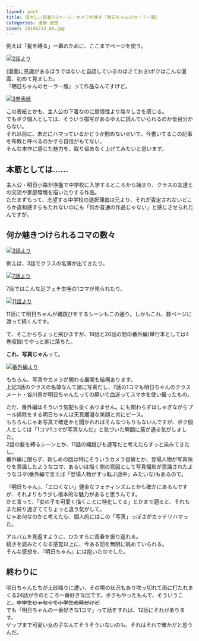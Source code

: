 ```yaml
---
layout: post
title: 瑞々しい青春の1ページ：カメラが映す『明日ちゃんのセーラー服』
categories: 漫画 感想
cover: 20190713_00.jpg
---
```


例えば「髪を縛る」一幕のために、ここまでページを使う。

[![2話より](/images/20190713_01.jpg "2話より")](https://tonarinoyj.jp/episode/10834108156632489993)  

(漫画に見識があるほうではないと自認しているのはさておき)ボクはこんな漫画、初めて見ました。  
『明日ちゃんのセーラー服』って作品なんですけど。

[![3巻表紙](/images/20190713_00.jpg "3巻表紙")](https://twitter.com/siiteiebahiro/status/991239647849263104)

この表紙とかも、主人公の下着なのに扇情性より瑞々しさを感じる。  
でもボク個人としては、そういう描写があるゆえに読んでいられるのか皆目分からない。  
それ以前に、未だにハマっているかどうか掴めないせいで、今書いてるこの記事を布教と呼べるのかすら自信がもてない。  
そんな本作に感じた魅力を、取り留めなく上げてみたいと思います。

## 本筋としては……

主人公・明日小路が序盤で中学校に入学するところから始まり、クラスの友達との交流や家庭環境を描いたりする作品。  
ただまずもって、志望する中学校の選択理由は元より、それが否定されないどころか違和感すらもたれないのにも「何か普通の作品じゃない」と感じさせられたんですが。

## 何か魅きつけられるコマの数々

[![3話より](/images/20190713_02.jpg "3話より")](https://tonarinoyj.jp/episode/13932016480028986058)

例えば、3話でクラスの名簿が出てきたり。

[![7話より](/images/20190713_03.jpg "7話より")](https://tonarinoyj.jp/episode/13932016480028986054)

7話ではこんな足フェチ生唾の1コマが見られたり。

[![11話より](/images/20190713_04.jpg "11話より")](https://tonarinoyj.jp/episode/13932016480028986050)

11話にて明日ちゃんが縄跳びをするシーンもこの通り。しかもこれ、数ページに渡って続くんです。

で、そこからちょっと飛びますが、19話と20話の間の番外編(単行本としては4巻収録)でやっと腑に落ちた。

**これ、写真じゃん**って。

[![番外編より](/images/20190713_05.jpg "番外編より")](https://tonarinoyj.jp/episode/13932016480028986050)

もちろん、写真やカメラが関わる展開も結構あります。  
上記3話のクラスの名簿なんて諸に写真だし、7話の1コマも明日ちゃんのクラスメート・谷川景が明日ちゃんたっての願いで血迷ってスマホを使い撮ったもの。

ただ、番外編はそういう気配も全くありません。にも関わらずはしゃぎながらプール掃除をする明日ちゃんは天真爛漫な笑顔と共にピース。  
もちろんじゃあ写真で確定かと聞かれればそんなつもりもないんですが、ボク個人としては「1コマ1コマが写真なんだ」と気づいた瞬間に筋が通る気がしました。  
2話の髪を縛るシーンとか、11話の縄跳びも連写だと考えたらすっと染みてきたし。  
番外編に限らず、新しめの回は特にそういうカメラ目線とか、登場人物が写真映りを意識したようなコマ、あるいは描く側の意図として写真撮影が意識されたようなコマ(番外編で言えば「登場人物がすっ転ぶ途中」みたいな)もあるので。

『明日ちゃん』、「エロくない」健全なフェティシズムとかも確かにあるんですが、それよりもう少し根本的な魅力があると思うんです。  
かと言って、「女の子を可愛く描くことに特化してる」とかまで遡ると、それもまた戻り過ぎててちょっと違う気がして。  
じゃあ何なのかと考えたら、個人的にはこの「写真」っぽさがカッチリハマった。

アルバムを見返すように、ひたすらに青春を振り返れる。  
続きを読みたくなる感覚以上に、今ある回を無限に眺めていられる。  
そんな感想を、『明日ちゃん』には抱いたのでした。

## 終わりに

明日ちゃんたちが土砂降りに遭い、その場の状況もあり吹っ切れて雨に打たれまくる24話が今のところ一番好きな回です。ボクもやったもんで、そういうこと。~~中学生じゃなくて小学生の時だけど~~  
でも「明日ちゃんの一番好きな1コマ」って話をすれば、12話にそれがあります。  
ゲップまで可愛い女の子なんてそうそういないのも、それはそれで確かだと思うんだ。
